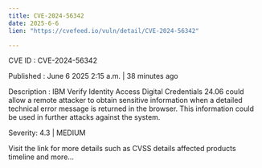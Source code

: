 ```yaml
---
title: CVE-2024-56342
date: 2025-6-6
lien: "https://cvefeed.io/vuln/detail/CVE-2024-56342"

---
```


CVE ID : CVE-2024-56342

Published :  June 6
2025
2:15 a.m. | 38 minutes ago

Description : IBM Verify Identity Access Digital Credentials 24.06 could allow a remote attacker to obtain sensitive information when a detailed technical error message is returned in the browser.  This information could be used in further attacks against the system.

Severity: 4.3 | MEDIUM

Visit the link for more details
such as CVSS details
affected products
timeline
and more...
